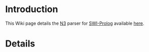 # Introduction #


This Wiki page details the [N3](http://www.w3.org/DesignIssues/Notation3.html) parser for [SWI-Prolog](http://www.swi-prolog.org/) available [here](http://km-rdf.googlecode.com/svn/trunk/n3/n3_dcg.pl).


# Details #